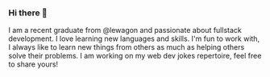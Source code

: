 ### Hi there 👋

I am a recent graduate from @lewagon and passionate about fullstack development. I love learning new languages and skills. I'm fun to work with, I always like to learn new things from others as much as helping others solve their problems. I am working on my web dev jokes repertoire, feel free to share yours!

<!--
**nerdtransmitter/nerdtransmitter** is a ✨ _special_ ✨ repository because its `README.md` (this file) appears on your GitHub profile.

- 🔭 I’m currently working on [Quand La Vie C'est Pourri](https://www.viepourrie.com)
- 🌱 I’m currently learning C++, ReactJS, Angular
- 📫 How to reach me: adm2217@columbia.edu
- 😄 Pronouns: She/her
- ⚡ I am French, Italian and American
-->

